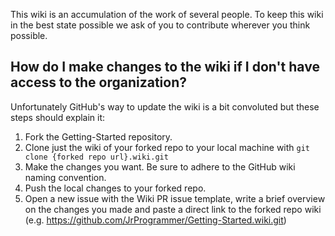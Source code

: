 This wiki is an accumulation of the work of several people. 
To keep this wiki in the best state possible we ask of you to contribute wherever you think possible. 

## How do I make changes to the wiki if I don't have access to the organization?
Unfortunately GitHub's way to update the wiki is a bit convoluted but these steps should explain it: 

1. Fork the Getting-Started repository. 
2. Clone just the wiki of your forked repo to your local machine with `git clone {forked repo url}.wiki.git`
3. Make the changes you want. Be sure to adhere to the GitHub wiki naming convention.
4. Push the local changes to your forked repo.
5. Open a new issue with the Wiki PR issue template, write a brief overview on the changes you made and paste a direct link to the forked repo wiki (e.g. https://github.com/JrProgrammer/Getting-Started.wiki.git)


